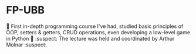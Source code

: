 # FP-UBB

:space_invader: First in-depth programming course I've had, studied basic principles of OOP, setters & getters, CRUD operations, even developing a low-level game in Python :space_invader:
:suspect: The lecture was held and coordinated by Arthur Molnar :suspect:
